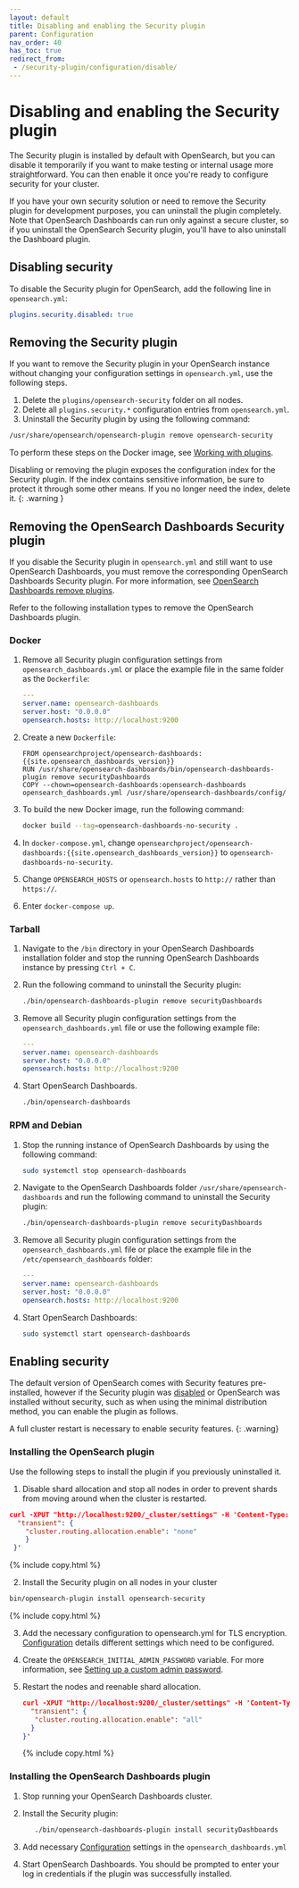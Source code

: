 ```yaml
---
layout: default
title: Disabling and enabling the Security plugin
parent: Configuration
nav_order: 40
has_toc: true
redirect_from: 
 - /security-plugin/configuration/disable/
---
```


# Disabling and enabling the Security plugin

The Security plugin is installed by default with OpenSearch, but you can disable it temporarily if you want to make testing or internal usage more straightforward. You can then enable it once you're ready to configure security for your cluster. 

If you have your own security solution or need to remove the Security plugin for development purposes, you can uninstall the plugin completely. Note that OpenSearch Dashboards can run only against a secure cluster, so if you uninstall the OpenSearch Security plugin, you'll have to also uninstall the Dashboard plugin. 


## Disabling security

To disable the Security plugin for OpenSearch, add the following line in `opensearch.yml`:

```yml
plugins.security.disabled: true
```

## Removing the Security plugin

If you want to remove the Security plugin in your OpenSearch instance without changing your configuration settings in `opensearch.yml`, use the following steps.

1. Delete the `plugins/opensearch-security` folder on all nodes.
1. Delete all `plugins.security.*` configuration entries from `opensearch.yml`.
1. Uninstall the Security plugin by using the following command:

```bash
/usr/share/opensearch/opensearch-plugin remove opensearch-security
```

To perform these steps on the Docker image, see [Working with plugins]({{site.url}}{{site.baseurl}}/opensearch/install/docker#working-with-plugins).

Disabling or removing the plugin exposes the configuration index for the Security plugin. If the index contains sensitive information, be sure to protect it through some other means. If you no longer need the index, delete it.
{: .warning }


## Removing the OpenSearch Dashboards Security plugin

If you disable the Security plugin in `opensearch.yml` and still want to use OpenSearch Dashboards, you must remove the corresponding OpenSearch Dashboards Security plugin. For more information, see [OpenSearch Dashboards remove plugins]({{site.url}}{{site.baseurl}}/install-and-configure/install-dashboards/plugins/#remove-plugins).

Refer to the following installation types to remove the OpenSearch Dashboards plugin.

### Docker

1. Remove all Security plugin configuration settings from `opensearch_dashboards.yml` or place the example file in the same folder as the `Dockerfile`:

   ```yml
   ---
   server.name: opensearch-dashboards
   server.host: "0.0.0.0"
   opensearch.hosts: http://localhost:9200
   ```

1. Create a new `Dockerfile`:

   ```
   FROM opensearchproject/opensearch-dashboards:{{site.opensearch_dashboards_version}}
   RUN /usr/share/opensearch-dashboards/bin/opensearch-dashboards-plugin remove securityDashboards
   COPY --chown=opensearch-dashboards:opensearch-dashboards opensearch_dashboards.yml /usr/share/opensearch-dashboards/config/
   ```

1. To build the new Docker image, run the following command:

   ```bash
   docker build --tag=opensearch-dashboards-no-security .
   ```

1. In `docker-compose.yml`, change `opensearchproject/opensearch-dashboards:{{site.opensearch_dashboards_version}}` to `opensearch-dashboards-no-security`.
1. Change `OPENSEARCH_HOSTS` or `opensearch.hosts` to `http://` rather than `https://`.
1. Enter `docker-compose up`.

### Tarball 

1. Navigate to the `/bin` directory in your OpenSearch Dashboards installation folder and stop the running OpenSearch Dashboards instance by pressing `Ctrl + C`.

1. Run the following command to uninstall the Security plugin:

   ```bash
   ./bin/opensearch-dashboards-plugin remove securityDashboards
   ```

1. Remove all Security plugin configuration settings from the `opensearch_dashboards.yml` file or use the following example file: 

   ```yml
   ---
   server.name: opensearch-dashboards
   server.host: "0.0.0.0"
   opensearch.hosts: http://localhost:9200
   ```
   
1. Start OpenSearch Dashboards.
   ```bash
   ./bin/opensearch-dashboards
   ```
   
### RPM and Debian 

1. Stop the running instance of OpenSearch Dashboards by using the following command: 

   ```bash
   sudo systemctl stop opensearch-dashboards
   ```

1. Navigate to the OpenSearch Dashboards folder `/usr/share/opensearch-dashboards` and run the following command to uninstall the Security plugin:

   ```bash
   ./bin/opensearch-dashboards-plugin remove securityDashboards
   ```

1. Remove all Security plugin configuration settings from the `opensearch_dashboards.yml` file or place the example file in the `/etc/opensearch_dashboards` folder:

   ```yml
   ---
   server.name: opensearch-dashboards
   server.host: "0.0.0.0"
   opensearch.hosts: http://localhost:9200
   ```
1. Start OpenSearch Dashboards:
   ```bash
   sudo systemctl start opensearch-dashboards
   ```

## Enabling security

The default version of OpenSearch comes with Security features pre-installed, however if the Security plugin was [disabled]({{site.url}}{{site.baseurl}}/security/configuration/disable-enable-security/) or OpenSearch was installed without security, such as when using the minimal distribution method, you can enable the plugin as follows.

A full cluster restart is necessary to enable security features.
{: .warning}

### Installing the OpenSearch plugin

Use the following steps to install the plugin if you previously uninstalled it. 

1. Disable shard allocation and stop all nodes in order to prevent shards from moving around when the cluster is restarted.

  ```json
  curl -XPUT "http://localhost:9200/_cluster/settings" -H 'Content-Type: application/json' -d '{
    "transient": {
      "cluster.routing.allocation.enable": "none"
      }
   }'
  ```
  {% include copy.html %}
 
2. Install the Security plugin on all nodes in your cluster

  ```bash
  bin/opensearch-plugin install opensearch-security
  ```
  {% include copy.html %}
  
3. Add the necessary configuration to opensearch.yml for TLS encryption.
[Configuration]({{site.url}}{{site.baseurl}}/install-and-configure/configuring-opensearch/security-settings/) details different settings which need to be configured.

4. Create the `OPENSEARCH_INITIAL_ADMIN_PASSWORD` variable. For more information, see [Setting up a custom admin password](https://opensearch.org/docs/latest/security/configuration/demo-configuration/#setting-up-a-custom-admin-password).
  
5. Restart the nodes and reenable shard allocation.

   ```json
   curl -XPUT "http://localhost:9200/_cluster/settings" -H 'Content-Type: application/json' -d '{
     "transient": {
      "cluster.routing.allocation.enable": "all"
     }
   }'
   ```
   {% include copy.html %}

### Installing the OpenSearch Dashboards plugin

1. Stop running your OpenSearch Dashboards cluster. 
2. Install the Security plugin:

   ```bash
      ./bin/opensearch-dashboards-plugin install securityDashboards
   ```
   
4. Add necessary [Configuration]({{site.url}}{{site.baseurl}}/install-and-configure/install-dashboards/tls/) settings in the `opensearch_dashboards.yml`
5. Start OpenSearch Dashboards. You should be prompted to enter your log in credentials if the plugin was successfully installed.
